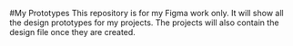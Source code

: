 #My Prototypes
This repository is for my Figma work only.
It will show all the design prototypes for my projects.
The projects will also contain the design file once they are created.
